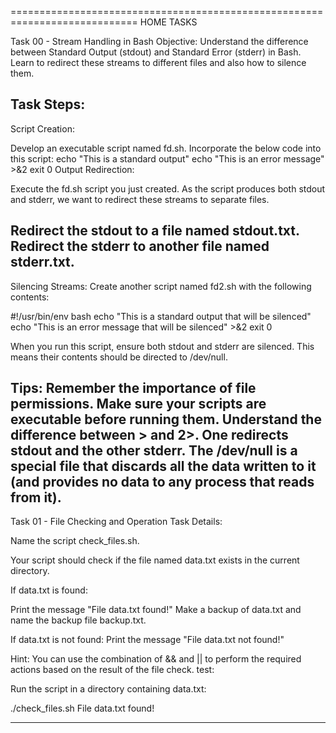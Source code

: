 ============================================================================
HOME TASKS

Task 00 - Stream Handling in Bash
Objective: Understand the difference between Standard Output (stdout) and Standard Error (stderr) in Bash. Learn to redirect these streams to different files and also how to silence them.

Task Steps:
----------------
Script Creation:

Develop an executable script named fd.sh. Incorporate the below code into this script:
echo "This is a standard output"
echo "This is an error message" >&2
exit 0
Output Redirection:

Execute the fd.sh script you just created.
As the script produces both stdout and stderr, we want to redirect these streams to separate files.

Redirect the stdout to a file named stdout.txt.
Redirect the stderr to another file named stderr.txt.
-----------------
Silencing Streams: Create another script named fd2.sh with the following contents:

#!/usr/bin/env bash
echo "This is a standard output that will be silenced" 
echo "This is an error message that will be silenced" >&2
exit 0

When you run this script, ensure both stdout and stderr are silenced. This means their contents should be directed to /dev/null.

Tips:
Remember the importance of file permissions. Make sure your scripts are executable before running them.
Understand the difference between > and 2>. One redirects stdout and the other stderr.
The /dev/null is a special file that discards all the data written to it (and provides no data to any process that reads from it).
-----------------

Task 01 - File Checking and Operation
Task Details:

Name the script check_files.sh.

Your script should check if the file named data.txt exists in the current directory.

If data.txt is found:

Print the message "File data.txt found!"
Make a backup of data.txt and name the backup file backup.txt.

If data.txt is not found:
Print the message "File data.txt not found!"

Hint:
You can use the combination of && and || to perform the required actions based on the result of the file check.
test:

Run the script in a directory containing data.txt:

./check_files.sh
File data.txt found!

-----------------------------------------------------------------------------------

